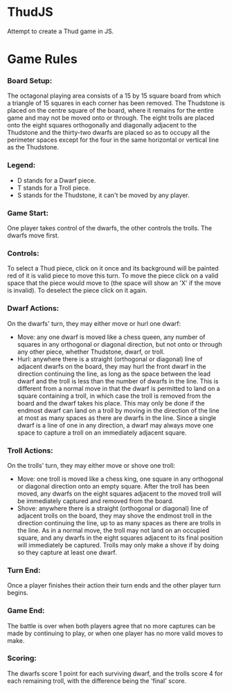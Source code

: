 # ThudJS
Attempt to create a Thud game in JS.
<h1>Game Rules</h1>
                <h3>Board Setup:</h3>
                <p class="ruleStyle">The octagonal playing area consists of a 15 by 15 square board from which a triangle of 15 squares in each corner has been removed. The Thudstone is placed on the centre square of the board, where it remains for the entire game and may not be moved onto or through. The eight trolls are placed onto the eight squares orthogonally and diagonally adjacent to the Thudstone and the thirty-two dwarfs are placed so as to occupy all the perimeter spaces except for the four in the same horizontal or vertical line as the Thudstone.</p>
            </div>
            <div id="divLegend">
                <h3 class="ruleStyle">Legend:</h3>
                <ul>
                    <li class="ruleStyle">
                        <span class="spanBold">D</span> stands for a Dwarf piece.
                    </li>
                    <li class="ruleStyle">
                        <span class="spanBold">T</span> stands for a Troll piece.
                    </li>
                    <li class="ruleStyle">
                        <span class="spanBold">S</span> stands for the Thudstone, it can't be moved by any player.
                    </li>
                </ul>
            </div>
            <div id="divGameStart">
                <h3 class="ruleStyle">Game Start:</h3>
                <p class="ruleStyle">One player takes control of the dwarfs, the other controls the trolls. The dwarfs move first.</p>
            </div>
            <div id="divControls">
                <h3 class="ruleStyle">Controls:</h3>
                <p class="ruleStyle">To select a Thud piece, click on it once and its background will be painted red of it is valid piece to move this turn. To move the piece click on a valid space that the piece would move to (the space will show an 'X' if the move is invalid). To deselect the piece click on it again.</p>
            </div>
            <div id="divDwarfTurnDesc">
                <h3 class="ruleStyle">Dwarf Actions:</h3>
                <p class="ruleStyle">On the dwarfs' turn, they may either move or hurl one dwarf:</p>
                <ul>
                    <li class="ruleStyle">
                        <span class="spanBold">Move:</span> any one dwarf is moved like a chess queen, any number of squares in any orthogonal or diagonal direction, but not onto or through any other piece, whether Thudstone, dwarf, or troll.
                    </li>
                    <li class="ruleStyle">
                        <span class="spanBold">Hurl:</span> anywhere there is a straight (orthogonal or diagonal) line of adjacent dwarfs on the board, they may hurl the front dwarf in the direction continuing the line, as long as the space between the lead dwarf and the troll is less than the number of dwarfs in the line. This is different from a normal move in that the dwarf is permitted to land on a square containing a troll, in which case the troll is removed from the board and the dwarf takes his place. This may only be done if the endmost dwarf can land on a troll by moving in the direction of the line at most as many spaces as there are dwarfs in the line. Since a single dwarf is a line of one in any direction, a dwarf may always move one space to capture a troll on an immediately adjacent square.
                    </li>
                </ul>
            </div>
            <div id="divTrollTurnDesc">
                <h3 class="ruleStyle">Troll Actions:</h3>
                <p class="ruleStyle">On the trolls' turn, they may either move or shove one troll:</p>
                <ul>
                    <li class="ruleStyle">
                        <span class="spanBold">Move:</span> one troll is moved like a chess king, one square in any orthogonal or diagonal direction onto an empty square. After the troll has been moved, any dwarfs on the eight squares adjacent to the moved troll will be immediately captured and removed from the board.
                    </li>
                    <li class="ruleStyle">
                        <span class="spanBold">Shove:</span> anywhere there is a straight (orthogonal or diagonal) line of adjacent trolls on the board, they may shove the endmost troll in the direction continuing the line, up to as many spaces as there are trolls in the line. As in a normal move, the troll may not land on an occupied square, and any dwarfs in the eight squares adjacent to its final position will immediately be captured. Trolls may only make a shove if by doing so they capture at least one dwarf.
                    </li>
                </ul>
            </div>
            <div id="divTurnEnd">
                <h3 class="ruleStyle">Turn End:</h3>
                <p class="ruleStyle">Once a player finishes their action their turn ends and the other player turn begins.</p>
            </div>
            <div id="divGameEndCondition">
                <h3 class="ruleStyle">Game End:</h3>
                <p class="ruleStyle">The battle is over when both players agree that no more captures can be made by continuing to play, or when one player has no more valid moves to make.</p>
            </div>
            <div id="divScoring">
                <h3 class="ruleStyle">Scoring:</h3>
                <p class="ruleStyle">The dwarfs score 1 point for each surviving dwarf, and the trolls score 4 for each remaining troll, with the difference being the 'final' score.</p>
